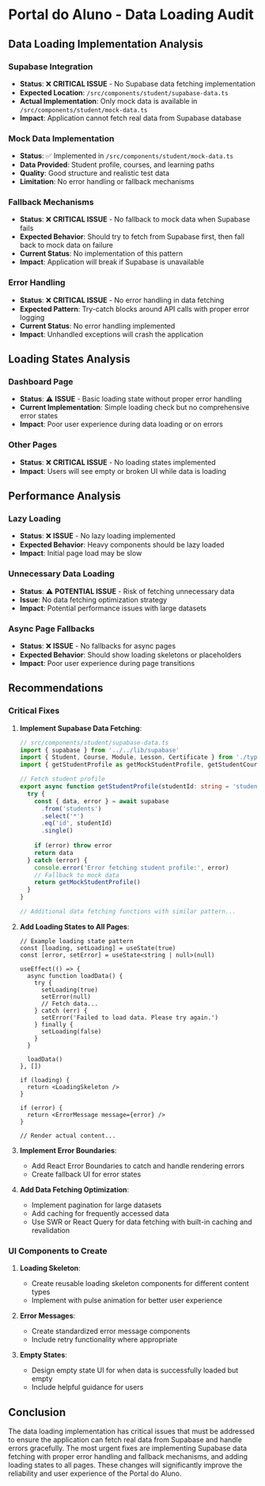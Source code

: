 # Portal do Aluno - Data Loading Audit

## Data Loading Implementation Analysis

### Supabase Integration
- **Status**: ❌ **CRITICAL ISSUE** - No Supabase data fetching implementation
- **Expected Location**: `/src/components/student/supabase-data.ts`
- **Actual Implementation**: Only mock data is available in `/src/components/student/mock-data.ts`
- **Impact**: Application cannot fetch real data from Supabase database

### Mock Data Implementation
- **Status**: ✅ Implemented in `/src/components/student/mock-data.ts`
- **Data Provided**: Student profile, courses, and learning paths
- **Quality**: Good structure and realistic test data
- **Limitation**: No error handling or fallback mechanisms

### Fallback Mechanisms
- **Status**: ❌ **CRITICAL ISSUE** - No fallback to mock data when Supabase fails
- **Expected Behavior**: Should try to fetch from Supabase first, then fall back to mock data on failure
- **Current Status**: No implementation of this pattern
- **Impact**: Application will break if Supabase is unavailable

### Error Handling
- **Status**: ❌ **CRITICAL ISSUE** - No error handling in data fetching
- **Expected Pattern**: Try-catch blocks around API calls with proper error logging
- **Current Status**: No error handling implemented
- **Impact**: Unhandled exceptions will crash the application

## Loading States Analysis

### Dashboard Page
- **Status**: ⚠️ **ISSUE** - Basic loading state without proper error handling
- **Current Implementation**: Simple loading check but no comprehensive error states
- **Impact**: Poor user experience during data loading or on errors

### Other Pages
- **Status**: ❌ **CRITICAL ISSUE** - No loading states implemented
- **Impact**: Users will see empty or broken UI while data is loading

## Performance Analysis

### Lazy Loading
- **Status**: ❌ **ISSUE** - No lazy loading implemented
- **Expected Behavior**: Heavy components should be lazy loaded
- **Impact**: Initial page load may be slow

### Unnecessary Data Loading
- **Status**: ⚠️ **POTENTIAL ISSUE** - Risk of fetching unnecessary data
- **Issue**: No data fetching optimization strategy
- **Impact**: Potential performance issues with large datasets

### Async Page Fallbacks
- **Status**: ❌ **ISSUE** - No fallbacks for async pages
- **Expected Behavior**: Should show loading skeletons or placeholders
- **Impact**: Poor user experience during page transitions

## Recommendations

### Critical Fixes
1. **Implement Supabase Data Fetching**:
   ```typescript
   // src/components/student/supabase-data.ts
   import { supabase } from '../../lib/supabase'
   import { Student, Course, Module, Lesson, Certificate } from './types'
   import { getStudentProfile as getMockStudentProfile, getStudentCourses as getMockStudentCourses } from './mock-data'

   // Fetch student profile
   export async function getStudentProfile(studentId: string = 'student-1'): Promise<Student | null> {
     try {
       const { data, error } = await supabase
         .from('students')
         .select('*')
         .eq('id', studentId)
         .single()
       
       if (error) throw error
       return data
     } catch (error) {
       console.error('Error fetching student profile:', error)
       // Fallback to mock data
       return getMockStudentProfile()
     }
   }

   // Additional data fetching functions with similar pattern...
   ```

2. **Add Loading States to All Pages**:
   ```tsx
   // Example loading state pattern
   const [loading, setLoading] = useState(true)
   const [error, setError] = useState<string | null>(null)

   useEffect(() => {
     async function loadData() {
       try {
         setLoading(true)
         setError(null)
         // Fetch data...
       } catch (err) {
         setError('Failed to load data. Please try again.')
       } finally {
         setLoading(false)
       }
     }
     
     loadData()
   }, [])

   if (loading) {
     return <LoadingSkeleton />
   }

   if (error) {
     return <ErrorMessage message={error} />
   }

   // Render actual content...
   ```

3. **Implement Error Boundaries**:
   - Add React Error Boundaries to catch and handle rendering errors
   - Create fallback UI for error states

4. **Add Data Fetching Optimization**:
   - Implement pagination for large datasets
   - Add caching for frequently accessed data
   - Use SWR or React Query for data fetching with built-in caching and revalidation

### UI Components to Create
1. **Loading Skeleton**:
   - Create reusable loading skeleton components for different content types
   - Implement with pulse animation for better user experience

2. **Error Messages**:
   - Create standardized error message components
   - Include retry functionality where appropriate

3. **Empty States**:
   - Design empty state UI for when data is successfully loaded but empty
   - Include helpful guidance for users

## Conclusion
The data loading implementation has critical issues that must be addressed to ensure the application can fetch real data from Supabase and handle errors gracefully. The most urgent fixes are implementing Supabase data fetching with proper error handling and fallback mechanisms, and adding loading states to all pages. These changes will significantly improve the reliability and user experience of the Portal do Aluno.
